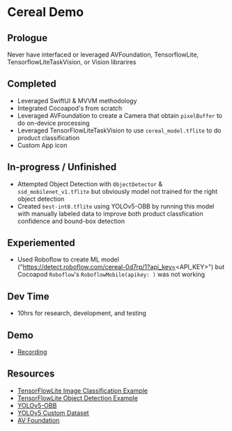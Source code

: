 # Cereal Demo

## Prologue
Never have interfaced or leveraged AVFoundation, TensorflowLite, TensorflowLiteTaskVision, or Vision librarires


## Completed
- Leveraged SwiftUI & MVVM methodology
- Integrated Cocoapod's from scratch
- Leveraged AVFoundation to create a Camera that obtain `pixelBuffer` to do on-device processing
- Leveraged TensorFlowLiteTaskVision to use `cereal_model.tflite` to do product classification
- Custom App icon

## In-progress / Unfinished
- Attempted Object Detection with `ObjectDetector` & `ssd_mobilenet_v1.tflite` but obviously model not trained for the right object detection
- Created `best-int8.tflite` using YOLOv5-OBB by running this model with manually labeled data to improve both product classfication confidence and bound-box detection

## Experiemented
- Used Roboflow to create ML model ("https://detect.roboflow.com/cereal-0d7rp/1?api_key=<API_KEY>") but Cocoapod `Roboflow`'s `RoboflowMobile(apikey: )` was not working

## Dev Time
- 10hrs for research, development, and testing

## Demo
- [Recording]()


## Resources
- [TensorFlowLite Image Classification Example](https://github.com/tensorflow/examples/tree/master/lite/examples/image_classification/ios)
- [TensorFlowLite Object Detection Example](https://github.com/tensorflow/examples/tree/master/lite/examples/object_detection/ios)
- [YOLOv5-OBB](https://www.youtube.com/watch?t=36&v=iRkCNo9-slY&embeds_euri=https%3A%2F%2Fblog.roboflow.com%2F&feature=emb_imp_woyt)
- [YOLOv5 Custom Dataset](https://www.youtube.com/watch?v=MdF6x6ZmLAY&t=1180s)
- [AV Foundation](https://developer.apple.com/av-foundation/)
